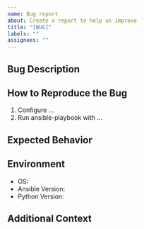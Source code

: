 ```yaml
---
name: Bug report
about: Create a report to help us improve
title: "[BUG]"
labels: ""
assignees: ""
---
```


## Bug Description

<!-- Please provide a clear and concise description of what the bug is. -->

## How to Reproduce the Bug

1. Configure ...
2. Run ansible-playbook with ...

## Expected Behavior

<!-- Please provide a clear and concise description of what you expected to
happen. -->

## Environment

- OS:
- Ansible Version:
- Python Version:

## Additional Context

<!-- Add any other context about the problem here. -->
